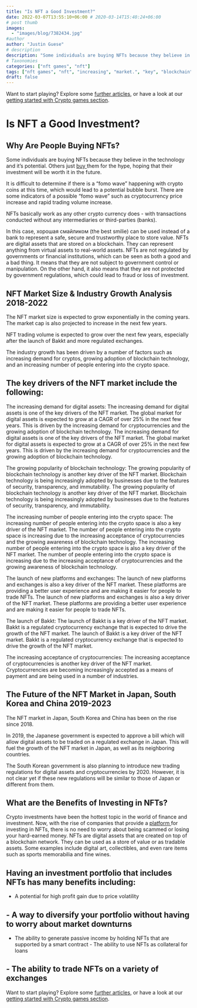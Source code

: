 ```yaml
---
title: "Is NFT a Good Investment?"
date: 2022-03-07T13:55:10+06:00 # 2020-03-14T15:40:24+06:00
# post thumb
images:
  - "images/blog/7382434.jpg"
#author
author: "Justin Guese"
# description
description: "Some individuals are buying NFTs because they believe in the technology and it’s potential. Others just buy them for the hype, hoping that their investment will"
# Taxonomies
categories: ["nft games", "nft"]
tags: ["nft games", "nft", "increasing", "market.", "key", "blockchain", "digital"]
draft: false
---
```



Want to start playing? Explore some [further articles](/blog/), or have a look at our [getting started with Crypto games section](/services/how-do-i-get-started/).

# Is NFT a Good Investment?

## Why Are People Buying NFTs?

Some individuals are buying NFTs because they believe in the technology and it’s potential. Others just [ buy ](https://accounts.binance.com/en/register?ref=37092355) them for the hype, hoping that their investment will be worth it in the future.

It is difficult to determine if there is a “fomo wave” happening with crypto coins at this time, which would lead to a potential bubble burst. There are some indicators of a possible “fomo wave” such as cryptocurrency price increase and rapid trading volume increase.

NFTs basically work as any other crypto currency does - with transactions conducted without any intermediaries or third-parties (banks).

 In this case, хорошая смайликом (the best smilie) can be used instead of a bank to represent a safe, secure and trustworthy place to store value. NFTs are digital assets that are stored on a blockchain. They can represent anything from virtual assets to real-world assets. NFTs are not regulated by governments or financial institutions, which can be seen as both a good and a bad thing. It means that they are not subject to government control or manipulation. On the other hand, it also means that they are not protected by government regulations, which could lead to fraud or loss of investment.

## NFT Market Size & Industry Growth Analysis 2018-2022

The NFT market size is expected to grow exponentially in the coming years. The market cap is also projected to increase in the next few years.

NFT trading volume is expected to grow over the next few years, especially after the launch of Bakkt and more regulated exchanges.

The industry growth has been driven by a number of factors such as increasing demand for cryptos, growing adoption of blockchain technology, and an increasing number of people entering into the crypto space.

## The key drivers of the NFT market include the following:

The increasing demand for digital assets: The increasing demand for digital assets is one of the key drivers of the NFT market. The global market for digital assets is expected to grow at a CAGR of over 25% in the next few years. This is driven by the increasing demand for cryptocurrencies and the growing adoption of blockchain technology. The increasing demand for digital assets is one of the key drivers of the NFT market. The global market for digital assets is expected to grow at a CAGR of over 25% in the next few years. This is driven by the increasing demand for cryptocurrencies and the growing adoption of blockchain technology.

The growing popularity of blockchain technology: The growing popularity of blockchain technology is another key driver of the NFT market. Blockchain technology is being increasingly adopted by businesses due to the features of security, transparency, and immutability. The growing popularity of blockchain technology is another key driver of the NFT market. Blockchain technology is being increasingly adopted by businesses due to the features of security, transparency, and immutability.

The increasing number of people entering into the crypto space: The increasing number of people entering into the crypto space is also a key driver of the NFT market. The number of people entering into the crypto space is increasing due to the increasing acceptance of cryptocurrencies and the growing awareness of blockchain technology. The increasing number of people entering into the crypto space is also a key driver of the NFT market. The number of people entering into the crypto space is increasing due to the increasing acceptance of cryptocurrencies and the growing awareness of blockchain technology.

The launch of new platforms and exchanges: The launch of new platforms and exchanges is also a key driver of the NFT market. These platforms are providing a better user experience and are making it easier for people to trade NFTs. The launch of new platforms and exchanges is also a key driver of the NFT market. These platforms are providing a better user experience and are making it easier for people to trade NFTs.

The launch of Bakkt: The launch of Bakkt is a key driver of the NFT market. Bakkt is a regulated cryptocurrency exchange that is expected to drive the growth of the NFT market. The launch of Bakkt is a key driver of the NFT market. Bakkt is a regulated cryptocurrency exchange that is expected to drive the growth of the NFT market.

The increasing acceptance of cryptocurrencies: The increasing acceptance of cryptocurrencies is another key driver of the NFT market. Cryptocurrencies are becoming increasingly accepted as a means of payment and are being used in a number of industries.

## The Future of the NFT Market in Japan, South Korea and China 2019-2023

The NFT market in Japan, South Korea and China has been on the rise since 2018.

In 2019, the Japanese government is expected to approve a bill which will allow digital assets to be traded on a regulated exchange in Japan. This will fuel the growth of the NFT market in Japan, as well as its neighboring countries.

The South Korean government is also planning to introduce new trading regulations for digital assets and cryptocurrencies by 2020. However, it is not clear yet if these new regulations will be similar to those of Japan or different from them.

## What are the Benefits of Investing in NFTs?

Crypto investments have been the hottest topic in the world of finance and investment. Now, with the rise of companies that provide a [ platform ](https://accounts.binance.com/en/register?ref=37092355) for investing in NFTs, there is no need to worry about being scammed or losing your hard-earned money. NFTs are digital assets that are created on top of a blockchain network. They can be used as a store of value or as tradable assets. Some examples include digital art, collectibles, and even rare items such as sports memorabilia and fine wines.

## Having an investment portfolio that includes NFTs has many benefits including:

- A potential for high profit gain due to price volatility

## - A way to diversify your portfolio without having to worry about market downturns

- The ability to generate passive income by holding NFTs that are supported by a smart contract - The ability to use NFTs as collateral for loans

## - The ability to trade NFTs on a variety of exchanges

Want to start playing? Explore some [further articles](/blog/), or have a look at our [getting started with Crypto games section](/services/how-do-i-get-started/).

